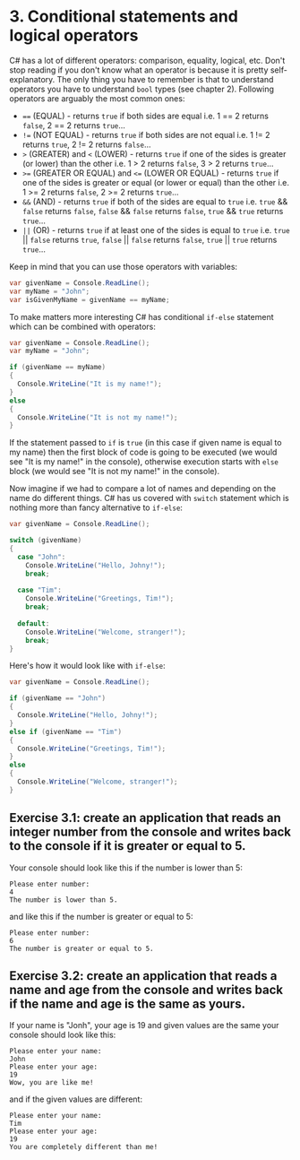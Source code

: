 # 3. Conditional statements and logical operators

C# has a lot of different operators: comparison, equality, logical, etc. Don't stop reading if you don't know what an operator is because it is pretty self-explanatory. The only thing you have to remember is that to understand operators you have to understand `bool` types (see chapter 2). Following operators are arguably the most common ones:
* `==` (EQUAL) - returns  `true` if both sides are equal i.e. 1 == 2 returns `false`, 2 == 2 returns `true`...
* `!=` (NOT EQUAL) - returns  `true` if both sides are not equal i.e. 1 != 2 returns `true`, 2 != 2 returns `false`...
* `>` (GREATER) and `<` (LOWER) - returns  `true` if one of the sides is greater (or lower) than the other i.e. 1 > 2 returns `false`, 3 > 2 returns `true`...
* `>=` (GREATER OR EQUAL) and `<=` (LOWER OR EQUAL) - returns  `true` if one of the sides is greater or equal (or lower or equal) than the other i.e. 1 >= 2 returns `false`, 2 >= 2 returns `true`...
* `&&` (AND) - returns  `true` if both of the sides are equal to `true` i.e. `true` && `false` returns `false`, `false` && `false` returns `false`, `true` && `true` returns `true`...
* `||` (OR) - returns  `true` if at least one of the sides is equal to `true` i.e. `true` || `false` returns `true`, `false` || `false` returns `false`, `true` || `true` returns `true`...

Keep in mind that you can use those operators with variables:
```csharp
var givenName = Console.ReadLine();
var myName = "John";
var isGivenMyName = givenName == myName;
```

To make matters more interesting C# has conditional `if-else` statement which can be combined with operators:
```csharp
var givenName = Console.ReadLine();
var myName = "John";

if (givenName == myName) 
{
  Console.WriteLine("It is my name!");
}
else
{
  Console.WriteLine("It is not my name!");
}
```
If the statement passed to `if` is `true` (in this case if given name is equal to my name) then the first block of code is going to be executed (we would see "It is my name!" in the console), otherwise execution starts with `else` block (we would see "It is not my name!" in the console).

Now imagine if we had to compare a lot of names and depending on the name do different things. C# has us covered with `switch` statement which is nothing more than fancy alternative to `if-else`:
```csharp
var givenName = Console.ReadLine();

switch (givenName)
{
  case "John":
    Console.WriteLine("Hello, Johny!");
    break;
    
  case "Tim":
    Console.WriteLine("Greetings, Tim!");
    break;
    
  default:
    Console.WriteLine("Welcome, stranger!");
    break;
}
```
Here's how it would look like with `if-else`:
```csharp
var givenName = Console.ReadLine();

if (givenName == "John")
{
  Console.WriteLine("Hello, Johny!");
}
else if (givenName == "Tim")
{
  Console.WriteLine("Greetings, Tim!");
}
else
{
  Console.WriteLine("Welcome, stranger!");
}
```

## Exercise 3.1: create an application that reads an integer number from the console and writes back to the console if it is greater or equal to 5.

Your console should look like this if the number is lower than 5:
```
Please enter number:
4
The number is lower than 5.
```
and like this if the number is greater or equal to 5:
```
Please enter number:
6
The number is greater or equal to 5.
```

## Exercise 3.2: create an application that reads a name and age from the console and writes back if the name and age is the same as yours.

If your name is "Jonh", your age is 19 and given values are the same your console should look like this:
```
Please enter your name:
John
Please enter your age:
19
Wow, you are like me!
```
and if the given values are different:
```
Please enter your name:
Tim
Please enter your age:
19
You are completely different than me!
```
